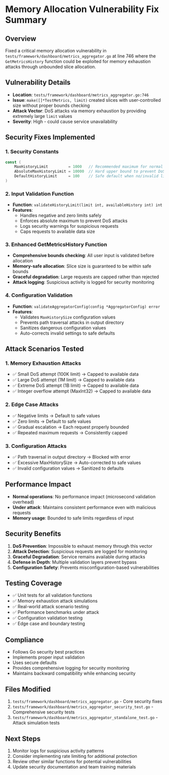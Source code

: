 # Memory Allocation Vulnerability Fix Summary

## Overview
Fixed a critical memory allocation vulnerability in `tests/framework/dashboard/metrics_aggregator.go` at line 746 where the `GetMetricsHistory` function could be exploited for memory exhaustion attacks through unbounded slice allocation.

## Vulnerability Details
- **Location**: `tests/framework/dashboard/metrics_aggregator.go:746`
- **Issue**: `make([]*TestMetrics, limit)` created slices with user-controlled size without proper bounds checking
- **Attack Vector**: DoS attacks via memory exhaustion by providing extremely large `limit` values
- **Severity**: High - could cause service unavailability

## Security Fixes Implemented

### 1. Security Constants
```go
const (
    MaxHistoryLimit         = 1000   // Recommended maximum for normal operations
    AbsoluteMaxHistoryLimit = 10000  // Hard upper bound to prevent DoS
    DefaultHistoryLimit     = 100    // Safe default when no/invalid limit provided
)
```

### 2. Input Validation Function
- **Function**: `validateHistoryLimit(limit int, availableHistory int) int`
- **Features**:
  - Handles negative and zero limits safely
  - Enforces absolute maximum to prevent DoS attacks
  - Logs security warnings for suspicious requests
  - Caps requests to available data size

### 3. Enhanced GetMetricsHistory Function
- **Comprehensive bounds checking**: All user input is validated before allocation
- **Memory-safe allocation**: Slice size is guaranteed to be within safe bounds
- **Graceful degradation**: Large requests are capped rather than rejected
- **Attack logging**: Suspicious activity is logged for security monitoring

### 4. Configuration Validation
- **Function**: `validateAggregatorConfig(config *AggregatorConfig) error`
- **Features**:
  - Validates `MaxHistorySize` configuration values
  - Prevents path traversal attacks in output directory
  - Sanitizes dangerous configuration values
  - Auto-corrects invalid settings to safe defaults

## Attack Scenarios Tested

### 1. Memory Exhaustion Attacks
- ✅ Small DoS attempt (100K limit) → Capped to available data
- ✅ Large DoS attempt (1M limit) → Capped to available data
- ✅ Extreme DoS attempt (1B limit) → Capped to available data
- ✅ Integer overflow attempt (MaxInt32) → Capped to available data

### 2. Edge Case Attacks
- ✅ Negative limits → Default to safe values
- ✅ Zero limits → Default to safe values
- ✅ Gradual escalation → Each request properly bounded
- ✅ Repeated maximum requests → Consistently capped

### 3. Configuration Attacks
- ✅ Path traversal in output directory → Blocked with error
- ✅ Excessive MaxHistorySize → Auto-corrected to safe values
- ✅ Invalid configuration values → Sanitized to defaults

## Performance Impact
- **Normal operations**: No performance impact (microsecond validation overhead)
- **Under attack**: Maintains consistent performance even with malicious requests
- **Memory usage**: Bounded to safe limits regardless of input

## Security Benefits
1. **DoS Prevention**: Impossible to exhaust memory through this vector
2. **Attack Detection**: Suspicious requests are logged for monitoring
3. **Graceful Degradation**: Service remains available during attacks
4. **Defense in Depth**: Multiple validation layers prevent bypass
5. **Configuration Safety**: Prevents misconfiguration-based vulnerabilities

## Testing Coverage
- ✅ Unit tests for all validation functions
- ✅ Memory exhaustion attack simulations
- ✅ Real-world attack scenario testing
- ✅ Performance benchmarks under attack
- ✅ Configuration validation testing
- ✅ Edge case and boundary testing

## Compliance
- Follows Go security best practices
- Implements proper input validation
- Uses secure defaults
- Provides comprehensive logging for security monitoring
- Maintains backward compatibility while enhancing security

## Files Modified
1. `tests/framework/dashboard/metrics_aggregator.go` - Core security fixes
2. `tests/framework/dashboard/metrics_aggregator_security_test.go` - Comprehensive security tests
3. `tests/framework/dashboard/metrics_aggregator_standalone_test.go` - Attack simulation tests

## Next Steps
1. Monitor logs for suspicious activity patterns
2. Consider implementing rate limiting for additional protection
3. Review other similar functions for potential vulnerabilities
4. Update security documentation and team training materials